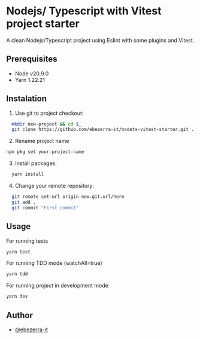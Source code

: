 
# Nodejs/ Typescript with Vitest project starter

A clean Nodejs/Typescript project using Eslint with some plugins and Vitest.


## Prerequisites

- Node v20.9.0
- Yarn 1.22.21

## Instalation

1. Use git to project checkout:
```bash
  mkdir new-project && cd $_
  git clone https://github.com/ebezerra-it/nodets-vitest-starter.git .
```
2. Rename project name
```bash
npm pkg set your-project-name
```
3. Install packages:
```bash
  yarn install
```
4. Change your remote repository:
```bash
  git remote set-url origin new.git.url/here
  git add .
  git commit "First commit"
```

## Usage
For running tests
```bash
yarn test
```
For running TDD mode (watchAll=true)
```bash
yarn tdd
```
For running project in development mode
```bash
yarn dev
```
## Author

- [@ebezerra-it](https://www.github.com/ebezerra-it)

